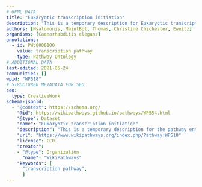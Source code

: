 ```yaml
---
# GPML DATA
title: "Eukaryotic transcription initiation"
description: "This is a temporary description for Eukaryotic transcription initiation"
authors: [Nsalomonis, MaintBot, Thomas, Christine Chichester, Eweitz]
organisms: [Caenorhabditis elegans]
annotations:
  - id: PW:0000100
    value: transcription pathway
    type: Pathway Ontology
# ADDITIONAL DATA
last-edited: 2021-05-24
communities: []
wpid: "WP518"
# STRUCTURED METADATA FOR SEO
seo:
  type: CreativeWork
schema-jsonld:
  - "@context": https://schema.org/
    "@id": https://wikipathways.github.io/pathways/WP554.html
    "@type": Dataset
    "name": "Eukaryotic transcription initiation"
    "description": "This is a temporary description for the pathway entitled: Eukaryotic transcription initiation"
    "url": "https://www.wikipathways.org/index.php/Pathway:WP518"
    "license": CC0
    "creator":
    - "@type": Organization
      "name": "WikiPathways"
    "keywords": [
      "transcription pathway",
      ]
---
```

